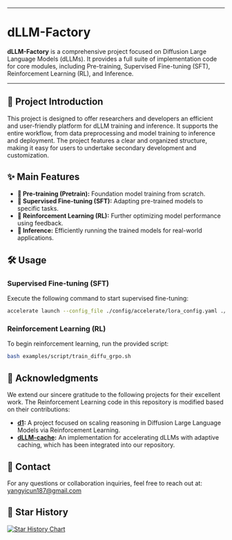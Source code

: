 -----

# dLLM-Factory

**dLLM-Factory** is a comprehensive project focused on Diffusion Large Language Models (dLLMs). It provides a full suite of implementation code for core modules, including Pre-training, Supervised Fine-tuning (SFT), Reinforcement Learning (RL), and Inference.

[](https://www.star-history.com/#maomaocun/dLLM-Factorye&Timeline)

-----

## 📖 Project Introduction

This project is designed to offer researchers and developers an efficient and user-friendly platform for dLLM training and inference. It supports the entire workflow, from data preprocessing and model training to inference and deployment. The project features a clear and organized structure, making it easy for users to undertake secondary development and customization.

## ✨ Main Features

  - **🧠 Pre-training (Pretrain):** Foundation model training from scratch.
  - **🔧 Supervised Fine-tuning (SFT):** Adapting pre-trained models to specific tasks.
  - **🤖 Reinforcement Learning (RL):** Further optimizing model performance using feedback.
  - **🚀 Inference:** Efficiently running the trained models for real-world applications.

## 🛠️ Usage

### Supervised Fine-tuning (SFT)

Execute the following command to start supervised fine-tuning:

```sh
accelerate launch --config_file ./config/accelerate/lora_config.yaml ./sft_script/sft.py
```

### Reinforcement Learning (RL)

To begin reinforcement learning, run the provided script:

```sh
bash examples/script/train_diffu_grpo.sh
```

## 🙏 Acknowledgments

We extend our sincere gratitude to the following projects for their excellent work. The Reinforcement Learning code in this repository is modified based on their contributions:

  - **[d1](https://github.com/dllm-reasoning/d1):** A project focused on scaling reasoning in Diffusion Large Language Models via Reinforcement Learning.
  - **[dLLM-cache](https://github.com/maomaocun/dllm-cache):** An implementation for accelerating dLLMs with adaptive caching, which has been integrated into our repository.

## 📧 Contact

For any questions or collaboration inquiries, feel free to reach out at: [yangyicun187@gmail.com](mailto:yangyicun187@gmail.com)

## :star2: Star History
[![Star History Chart](https://api.star-history.com/svg?repos=maomaocun/dLLM-Factory&type=Timeline)](https://www.star-history.com/#maomaocun/dLLM-Factorye&Timeline)

